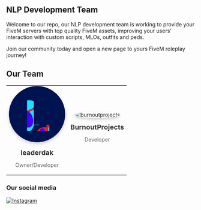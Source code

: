 ## NLP Development Team

Welcome to our repo, our NLP development team is working to provide your FiveM servers with top quality FiveM assets, improving your users' interaction with custom scripts, MLOs, outfits and peds. 

Join our community today and open a new page to yours FiveM roleplay journey!

## Our Team

<table style="width:100%">
  <tr>
    <td style="text-align: center;">
      <a href="https://github.com/leaderdak" style="text-decoration: none">
        <img src="avatars/leaderdak.gif" alt="leaderdak" width="150" style="border-radius:50%; box-shadow: 0 4px 8px rgba(0, 0, 0, 0.2);" />
        <p><strong style="text-align: center; font-size: 18px; color: #333;">leaderdak</strong></p>
        <p style="text-align: center; font-size: 14px; color: #666;">Owner/Developer</p>
      </a>
    </td>
    <td style="text-align:center;">
      <a href="https://github.com/burnoutprojects" style="text-decoration: none">
        <img src="avatars/burnoutprojects.gif" alt="burnoutprojects" width="150" style="border-radius:50%; box-shadow: 0 4px 8px rgba(0, 0, 0, 0.2);" />
        <p><strong style="text-align: center; font-size: 18px; color: #333;">BurnoutProjects</strong></p>
        <p style="text-align: center; font-size: 14px; color: #666;">Developer</p>
      </a>
    </td>
  </tr>
</table>

### Our social media
[![Instagram](https://img.shields.io/badge/Instagram-E4405F?style=flat&logo=instagram&logoColor=white)](https://www.instagram.com/nlpdevelopingteam)
